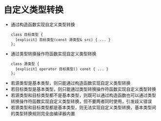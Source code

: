 # 自定义类型转换

* 通过构造函数实现自定义类型转换
  ```
  class 目标类型 {
  	[explicit] 目标类型(const 源类型& src) { ... }
  };
  ```
* 通过类型转换操作符函数实现自定义类型转换
  ```
  class 源类型 {
  	[explicit] operator 目标类型() const { ... }
  };
  ```
* 若源类型是基本类型，则只能通过构造函数实现自定义类型转换
* 若目标类型是基本类型，则只能通过类型转换操作符函数实现自定义类型转换
* 若源类型和目标类型都不是基本类型，则既可以通过构造函数也可以通过类型转换操作符函数实现自定义类型转换，但不要两者同时使用，引发歧义错误
* 若源类型和目标类型都是基本类型，则无法实现自定义类型转换，基本类型间的类型转换规则完全由编译器内置

